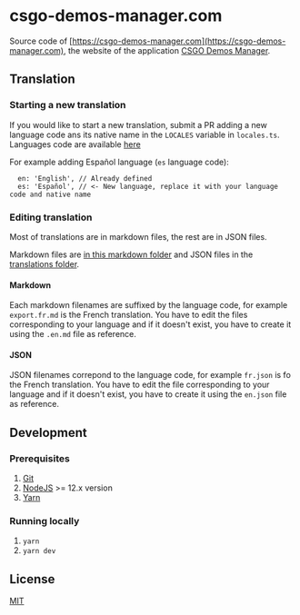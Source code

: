 # csgo-demos-manager.com

Source code of [https://csgo-demos-manager.com](https://csgo-demos-manager.com), the website of the application [CSGO Demos Manager](https://github.com/akiver/csgo-demos-manager).

## Translation

### Starting a new translation

If you would like to start a new translation, submit a PR adding a new language code ans its native name in the `LOCALES` variable in `locales.ts`.
Languages code are available [here](https://en.wikipedia.org/wiki/List_of_ISO_639-1_codes)

For example adding Español language (`es` language code):

```
  en: 'English', // Already defined
  es: 'Español', // <- New language, replace it with your language code and native name
```

### Editing translation

Most of translations are in markdown files, the rest are in JSON files.

Markdown files are [in this markdown folder](https://github.com/akiver/csgo-demos-manager.com/blob/master/src/markdown) and JSON files in the [translations folder](https://github.com/akiver/csgo-demos-manager.com/blob/master/src/translations).

#### Markdown

Each markdown filenames are suffixed by the language code, for example `export.fr.md` is the French translation.
You have to edit the files corresponding to your language and if it doesn't exist, you have to create it using the `.en.md` file as reference.

#### JSON

JSON filenames correpond to the language code, for example `fr.json` is fo the French translation.
You have to edit the file corresponding to your language and if it doesn't exist, you have to create it using the `en.json` file as reference.

## Development

### Prerequisites

1. [Git](https://git-scm.com/)
2. [NodeJS](https://nodejs.org) >= 12.x version
3. [Yarn](https://yarnpkg.com/lang/en/docs/install/)

### Running locally

1. `yarn`
2. `yarn dev`

## License

[MIT](https://github.com/akiver/csgo-demos-manager.com/blob/master/LICENSE)
